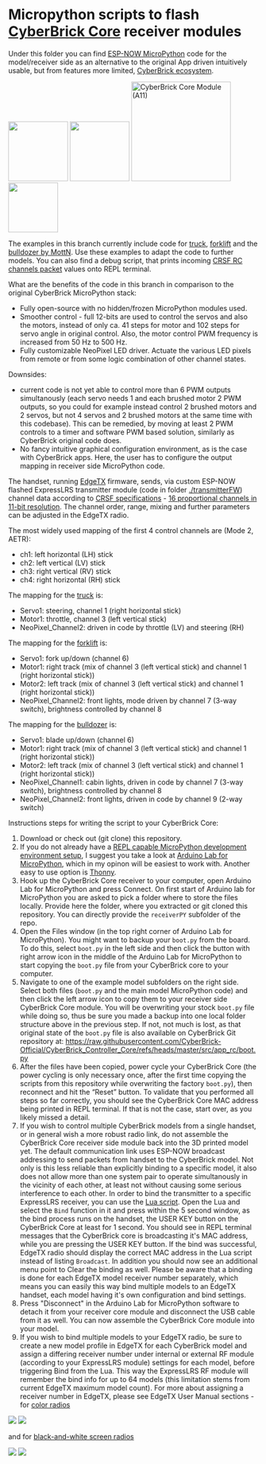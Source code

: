 # Micropython scripts to flash [CyberBrick Core](https://eu.store.bambulab.com/de/products/multi-function-controller-core-1pcs) receiver modules

Under this folder you can find [ESP-NOW MicroPython](https://makerworld.com/en/cyberbrick/api-doc/library/espnow.html#module-espnow) code for the model/receiver side as an alternative to the original App driven intuitively usable, but from features more limited, [CyberBrick ecosystem](https://eu.store.bambulab.com/de/collections/cyberbrick).

<img src="https://blog.bambulab.com/content/images/size/w320/2025/03/Frame-62.png" height="120px"> <img src="https://upload.wikimedia.org/wikipedia/commons/thumb/4/4e/Micropython-logo.svg/500px-Micropython-logo.svg.png" height="120px"> <img height="200" alt="CyberBrick Core Module (A11)" src="https://github.com/user-attachments/assets/356cfe8e-2753-4c96-b5f2-a7980646a871" /> <img src="https://i0.wp.com/randomnerdtutorials.com/wp-content/uploads/2020/01/esp-now-logo.png" height="100px">

The examples in this branch currently include code for [truck](https://makerworld.com/de/models/1396031-cyberbrick-official-truck), [forklift](https://makerworld.com/de/models/1395994-cyberbrick-official-forklift) and the [bulldozer by MottN](https://makerworld.com/de/models/1461532-bulldozer-cyberbrick-rc). Use these examples to adapt the code to further models. You can also find a debug script, that prints incoming [CRSF RC channels packet](https://github.com/tbs-fpv/tbs-crsf-spec/blob/main/crsf.md#0x16-rc-channels-packed-payload) values onto REPL terminal.

What are the benefits of the code in this branch in comparison to the original CyberBrick MicroPython stack:
- Fully open-source with no hidden/frozen MicroPython modules used.
- Smoother control - full 12-bits are used to control the servos and also the motors, instead of only ca. 41 steps for motor and 102 steps for servo angle in original control. Also, the motor control PWM frequency is increased from 50 Hz to 500 Hz.
- Fully customizable NeoPixel LED driver. Actuate the various LED pixels from remote or from some logic combination of other channel states.

Downsides:
- current code is not yet able to control more than 6 PWM outputs simultanously (each servo needs 1 and each brushed motor 2 PWM outputs, so you could for example instead control 2 brushed motors and 2 servos, but not 4 servos and 2 brushed motors at the same time with this codebase). This can be remedied, by moving at least 2 PWM controls to a timer and software PWM based solution, similarly as CyberBrick original code does.
- No fancy intuitive graphical configuration environment, as is the case with CyberBrick apps. Here, the user has to configure the output mapping in receiver side MicroPython code.

The handset, running [EdgeTX](https://edgetx.org/) firmware, sends, via custom ESP-NOW flashed ExpressLRS transmitter module (code in folder [./transmitterFW](https://github.com/rotorman/CyberBrick_ESPNOW/tree/main/transmitterFW)) channel data according to [CRSF specifications](https://github.com/tbs-fpv/tbs-crsf-spec/blob/main/crsf.md) - [16 proportional channels in 11-bit resolution](https://github.com/tbs-fpv/tbs-crsf-spec/blob/main/crsf.md#0x16-rc-channels-packed-payload). The channel order, range, mixing and further parameters can be adjusted in the EdgeTX radio.

The most widely used mapping of the first 4 control channels are (Mode 2, AETR):

- ch1: left horizontal (LH) stick
- ch2: left vertical (LV) stick
- ch3: right vertical (RV) stick
- ch4: right horizontal (RH) stick

The mapping for the [truck](https://makerworld.com/de/models/1396031-cyberbrick-official-truck) is:
- Servo1: steering, channel 1 (right horizontal stick)
- Motor1: throttle, channel 3 (left vertical stick)
- NeoPixel_Channel2: driven in code by throttle (LV) and steering (RH)

The mapping for the [forklift](https://makerworld.com/de/models/1395994-cyberbrick-official-forklift) is:
- Servo1: fork up/down (channel 6)
- Motor1: right track (mix of channel 3 (left vertical stick) and channel 1 (right horizontal stick))
- Motor2: left track  (mix of channel 3 (left vertical stick) and channel 1 (right horizontal stick))
- NeoPixel_Channel2: front lights, mode driven by channel 7 (3-way switch), brightness controlled by channel 8

The mapping for the [bulldozer](https://makerworld.com/de/models/1461532-bulldozer-cyberbrick-rc) is:
- Servo1: blade up/down (channel 6)
- Motor1: right track (mix of channel 3 (left vertical stick) and channel 1 (right horizontal stick))
- Motor2: left track  (mix of channel 3 (left vertical stick) and channel 1 (right horizontal stick))
- NeoPixel_Channel1: cabin lights, driven in code by channel 7 (3-way switch), brightness controlled by channel 8
- NeoPixel_Channel2: front lights, driven in code by channel 9 (2-way switch)

Instructions steps for writing the script to your CyberBrick Core:

1. Download or check out (git clone) this repository.
2. If you do not already have a [REPL capable MicroPython development environment setup](https://makerworld.com/en/cyberbrick/api-doc/cyberbrick_core/start/index.html#setting-up-the-development-environment), I suggest you take a look at [Arduino Lab for MicroPython](https://labs.arduino.cc/en/labs/micropython), which in my opinon will be easiest to work with.
Another easy to use option is [Thonny](https://thonny.org/).
3. Hook up the CyberBrick Core receiver to your computer, open Arduino Lab for MicroPython and press Connect. On first start of Arduino lab for MicroPython you are asked to pick a folder where to store the files locally. Provide here the folder, where you extracted or git cloned this repository. You can directly provide the `receiverPY` subfolder of the repo.
4. Open the Files window (in the top right corner of Arduino Lab for MicroPython). You might want to backup your `boot.py` from the board. To do this, select `boot.py` in the left side and then click the button with right arrow icon in the middle of the Arduino Lab for MicroPython to start copying the `boot.py` file from your CyberBrick core to your computer.
5. Navigate to one of the example model subfolders on the right side. Select both files (`boot.py` and the main model MicroPython code) and then click the left arrow icon to copy them to your receiver side CyberBrick Core module. You will be overwriting your stock `boot.py` file while doing so, thus be sure you made a backup into one local folder structure above in the previous step. If not, not much is lost, as that original state of the `boot.py` file is also available on CyberBrick Git repository at: https://raw.githubusercontent.com/CyberBrick-Official/CyberBrick_Controller_Core/refs/heads/master/src/app_rc/boot.py
6. After the files have been copied, power cycle your CyberBrick Core (the power cycling is only necessary once, after the first time copying the scripts from this repository while overwriting the factory `boot.py`), then reconnect and hit the “Reset” button. To validate that you performed all steps so far correctly, you should see the CyberBrick Core MAC address being printed in REPL terminal. If that is not the case, start over, as you likely missed a detail.
7. If you wish to control multiple CyberBrick models from a single handset, or in general wish a more robust radio link, do not assemble the CyberBrick Core receiver side module back into the 3D printed model yet. The default communication link uses ESP-NOW broadcast addressing to send packets from handset to the CyberBrick model. Not only is this less reliable than explicitly binding to a specific model, it also does not allow more than one system pair to operate simultanously in the vicinity of each other, at least not without causing some serious interference to each other. In order to bind the transmitter to a specific ExpressLRS receiver, you can use the [Lua script](https://github.com/rotorman/CyberBrick_ESPNOW/tree/main/transmitterLua/). Open the Lua and select the `Bind` function in it and press within the 5 second window, as the bind process runs on the handset, the USER KEY button on the CyberBrick Core at least for 1 second. You should see in REPL terminal messages that the CyberBrick core is broadcasting it's MAC address, while you are pressing the USER KEY button. If the bind was successful, EdgeTX radio should display the correct MAC address in the Lua script instead of listing `Broadcast`. In addition you should now see an additional menu point to Clear the binding as well. Please be aware that a binding is done for each EdgeTX model receiver number separately, which means you can easily this way bind multiple models to an EdgeTX handset, each model having it's own configuration and bind settings.
8. Press "Disconnect" in the Arduino Lab for MicroPython software to detach it from your receiver core module and disconnect the USB cable from it as well. You can now assemble the CyberBrick Core module into your model.
9. If you wish to bind multiple models to your EdgeTX radio, be sure to create a new model profile in EdgeTX for each CyberBrick model and assign a differing receiver number under internal or external RF module (according to your ExpressLRS module) settings for each model, before triggering Bind from the Lua. This way the ExpressLRS RF module will remember the bind info for up to 64 models (this limitation stems from current EdgeTX maximum model count). For more about assigning a receiver number in EdgeTX, please see EdgeTX User Manual sections - for [color radios](https://manual.edgetx.org/color-radios/model-settings/model-setup/internal-external-rf#receiver-number) 

<img src="https://raw.githubusercontent.com/wiki/rotorman/CyberBrick_ESPNOW/assets/color_int_receivernumber.png"> <img src="https://raw.githubusercontent.com/wiki/rotorman/CyberBrick_ESPNOW/assets/color_ext_receivernumber.png">

and for [black-and-white screen radios](https://manual.edgetx.org/bw-radios/model-select/setup#internal-external-rf)

<img src="https://raw.githubusercontent.com/wiki/rotorman/CyberBrick_ESPNOW/assets/bw_int_receivernumber.png"> <img src="https://raw.githubusercontent.com/wiki/rotorman/CyberBrick_ESPNOW/assets/bw_ext_receivernumber.png">
